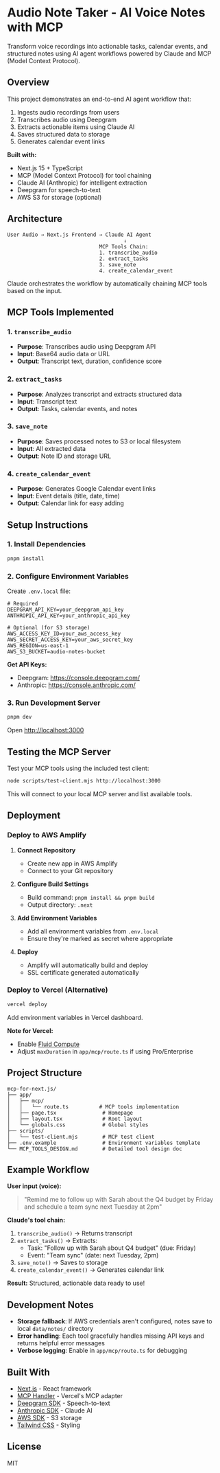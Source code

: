 # Audio Note Taker - AI Voice Notes with MCP

Transform voice recordings into actionable tasks, calendar events, and structured notes using AI agent workflows powered by Claude and MCP (Model Context Protocol).

## Overview

This project demonstrates an end-to-end AI agent workflow that:
1. Ingests audio recordings from users
2. Transcribes audio using Deepgram
3. Extracts actionable items using Claude AI
4. Saves structured data to storage
5. Generates calendar event links

**Built with:**
- Next.js 15 + TypeScript
- MCP (Model Context Protocol) for tool chaining
- Claude AI (Anthropic) for intelligent extraction
- Deepgram for speech-to-text
- AWS S3 for storage (optional)

## Architecture

```
User Audio → Next.js Frontend → Claude AI Agent
                                      ↓
                              MCP Tools Chain:
                              1. transcribe_audio
                              2. extract_tasks
                              3. save_note
                              4. create_calendar_event
```

Claude orchestrates the workflow by automatically chaining MCP tools based on the input.

## MCP Tools Implemented

### 1. `transcribe_audio`
- **Purpose**: Transcribes audio using Deepgram API
- **Input**: Base64 audio data or URL
- **Output**: Transcript text, duration, confidence score

### 2. `extract_tasks`
- **Purpose**: Analyzes transcript and extracts structured data
- **Input**: Transcript text
- **Output**: Tasks, calendar events, and notes

### 3. `save_note`
- **Purpose**: Saves processed notes to S3 or local filesystem
- **Input**: All extracted data
- **Output**: Note ID and storage URL

### 4. `create_calendar_event`
- **Purpose**: Generates Google Calendar event links
- **Input**: Event details (title, date, time)
- **Output**: Calendar link for easy adding

## Setup Instructions

### 1. Install Dependencies

```bash
pnpm install
```

### 2. Configure Environment Variables

Create `.env.local` file:

```env
# Required
DEEPGRAM_API_KEY=your_deepgram_api_key
ANTHROPIC_API_KEY=your_anthropic_api_key

# Optional (for S3 storage)
AWS_ACCESS_KEY_ID=your_aws_access_key
AWS_SECRET_ACCESS_KEY=your_aws_secret_key
AWS_REGION=us-east-1
AWS_S3_BUCKET=audio-notes-bucket
```

**Get API Keys:**
- Deepgram: https://console.deepgram.com/
- Anthropic: https://console.anthropic.com/

### 3. Run Development Server

```bash
pnpm dev
```

Open [http://localhost:3000](http://localhost:3000)

## Testing the MCP Server

Test your MCP tools using the included test client:

```bash
node scripts/test-client.mjs http://localhost:3000
```

This will connect to your local MCP server and list available tools.

## Deployment

### Deploy to AWS Amplify

1. **Connect Repository**
   - Create new app in AWS Amplify
   - Connect to your Git repository

2. **Configure Build Settings**
   - Build command: `pnpm install && pnpm build`
   - Output directory: `.next`

3. **Add Environment Variables**
   - Add all environment variables from `.env.local`
   - Ensure they're marked as secret where appropriate

4. **Deploy**
   - Amplify will automatically build and deploy
   - SSL certificate generated automatically

### Deploy to Vercel (Alternative)

```bash
vercel deploy
```

Add environment variables in Vercel dashboard.

**Note for Vercel:**
- Enable [Fluid Compute](https://vercel.com/docs/functions/fluid-compute)
- Adjust `maxDuration` in `app/mcp/route.ts` if using Pro/Enterprise

## Project Structure

```
mcp-for-next.js/
├── app/
│   ├── mcp/
│   │   └── route.ts          # MCP tools implementation
│   ├── page.tsx               # Homepage
│   ├── layout.tsx             # Root layout
│   └── globals.css            # Global styles
├── scripts/
│   └── test-client.mjs        # MCP test client
├── .env.example               # Environment variables template
└── MCP_TOOLS_DESIGN.md        # Detailed tool design doc
```

## Example Workflow

**User input (voice):**
> "Remind me to follow up with Sarah about the Q4 budget by Friday and schedule a team sync next Tuesday at 2pm"

**Claude's tool chain:**
1. `transcribe_audio()` → Returns transcript
2. `extract_tasks()` → Extracts:
   - Task: "Follow up with Sarah about Q4 budget" (due: Friday)
   - Event: "Team sync" (date: next Tuesday, 2pm)
3. `save_note()` → Saves to storage
4. `create_calendar_event()` → Generates calendar link

**Result:** Structured, actionable data ready to use!

## Development Notes

- **Storage fallback**: If AWS credentials aren't configured, notes save to local `data/notes/` directory
- **Error handling**: Each tool gracefully handles missing API keys and returns helpful error messages
- **Verbose logging**: Enable in `app/mcp/route.ts` for debugging

## Built With

- [Next.js](https://nextjs.org/) - React framework
- [MCP Handler](https://www.npmjs.com/package/mcp-handler) - Vercel's MCP adapter
- [Deepgram SDK](https://github.com/deepgram/deepgram-node-sdk) - Speech-to-text
- [Anthropic SDK](https://github.com/anthropics/anthropic-sdk-typescript) - Claude AI
- [AWS SDK](https://aws.amazon.com/sdk-for-javascript/) - S3 storage
- [Tailwind CSS](https://tailwindcss.com/) - Styling

## License

MIT
